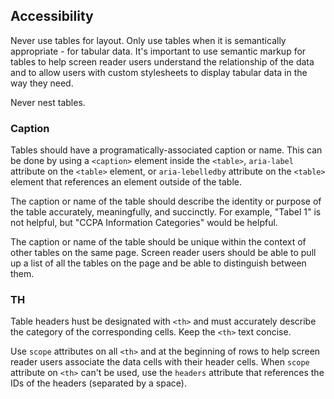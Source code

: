 ## Accessibility
Never use tables for layout. Only use tables when it is semantically appropriate - for tabular data. It's important to use semantic markup for tables to help screen reader users understand the relationship of the data and to allow users with custom stylesheets to display tabular data in the way they need.

Never nest tables.

### Caption
Tables should have a programatically-associated caption or name. This can be done by using a `<caption>` element inside the `<table>`, `aria-label` attribute on the `<table>` element, or `aria-lebelledby` attribute on the `<table>` element that references an element outside of the table.

The caption or name of the table should describe the identity or purpose of the table accurately, meaningfully, and succinctly. For example, "Tabel 1" is not helpful, but "CCPA Information Categories" would be helpful.

The caption or name of the table should be unique within the context of other tables on the same page. Screen reader users should be able to pull up a list of all the tables on the page and be able to distinguish between them.

### TH
Table headers hust be designated with `<th>` and must accurately describe the category of the corresponding cells. Keep the `<th>` text concise.

Use `scope` attributes on all `<th>` and at the beginning of rows to help screen reader users associate the data cells with their header cells. When `scope` attribute on `<th>` can't be used, use the `headers` attribute that references the IDs of the headers (separated by a space).
